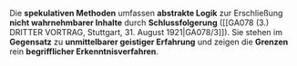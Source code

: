 
Die **spekulativen Methoden** umfassen **abstrakte Logik** zur Erschließung **nicht wahrnehmbarer Inhalte** durch **Schlussfolgerung** ([[GA078 (3.) DRITTER VORTRAG, Stuttgart, 31. August 1921|GA078/3]]). Sie stehen im **Gegensatz** zu **unmittelbarer geistiger Erfahrung** und zeigen die **Grenzen** rein **begrifflicher Erkenntnisverfahren**.
